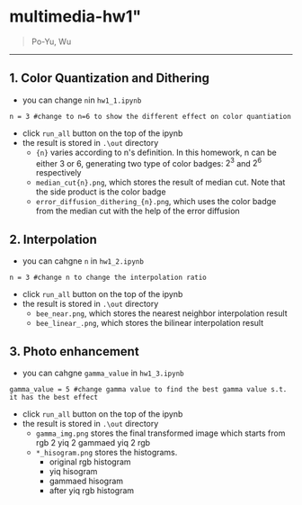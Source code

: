 # multimedia-hw1" 
> Po-Yu, Wu
---

## 1. Color Quantization and Dithering 
- you can change `n`in `hw1_1.ipynb`
```javascript=
n = 3 #change to n=6 to show the different effect on color quantiation
```
- click `run_all` button on the top of the ipynb
- the result is stored in `.\out` directory
  - `{n}` varies according to n's definition. In this homework, n can be either 3 or 6, generating two type of color badges: $2^3$ and $2^6$ respectively
  - `median_cut{n}.png`, which stores the result of median cut. Note that the side product is the color badge
  - `error_diffusion_dithering_{n}.png`, which uses the color badge from the median cut with the help of the error diffusion
## 2. Interpolation
- you can cahgne `n` in `hw1_2.ipynb`
```javascript=
n = 3 #change n to change the interpolation ratio
```
- click `run_all` button on the top of the ipynb
- the result is stored in `.\out` directory
  - `bee_near.png`, which stores the nearest neighbor interpolation result
  - `bee_linear_.png`, which stores the bilinear interpolation result
## 3. Photo enhancement
- you can cahgne `gamma_value` in `hw1_3.ipynb`
```javascript=
gamma_value = 5 #change gamma value to find the best gamma value s.t. it has the best effect
```
- click `run_all` button on the top of the ipynb
- the result is stored in `.\out` directory
  - `gamma_img.png` stores the final transformed image which starts from rgb 2 yiq 2 gammaed yiq 2 rgb
  - `*_hisogram.png` stores the histograms.
    - original rgb histogram
    - yiq hisogram
    - gammaed hisogram
    - after yiq rgb histogram